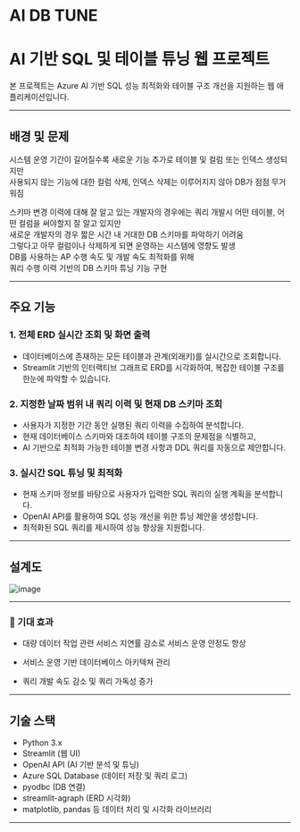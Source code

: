 # AI DB TUNE
# AI 기반 SQL 및 테이블 튜닝 웹 프로젝트

본 프로젝트는 Azure AI 기반 SQL 성능 최적화와 테이블 구조 개선을 지원하는 웹 애플리케이션입니다.

---
## 배경 및 문제

시스템 운영 기간이 길어질수록 새로운 기능 추가로 테이블 및 컬럼 또는 인덱스 생성되지만  
사용되지 않는 기능에 대한 컬럼 삭제, 인덱스 삭제는 이루어지지 않아 DB가 점점 무거워짐  

스키마 변경 이력에 대해 잘 알고 있는 개발자의 경우에는 쿼리 개발시 어떤 테이블, 어떤 컬럼을 써야할지 잘 알고 있지만  
새로운 개발자의 경우 짧은 시간 내 거대한 DB 스키마를 파악하기 어려움  
그렇다고 아무 컬럼이나 삭제하게 되면 운영하는 시스템에 영향도 발생  
DB를 사용하는 AP 수행 속도 및 개발 속도 최적화를 위해  
쿼리 수행 이력 기반의 DB 스키마 튜닝 기능 구현  

---

## 주요 기능

### 1. 전체 ERD 실시간 조회 및 화면 출력
- 데이터베이스에 존재하는 모든 테이블과 관계(외래키)를 실시간으로 조회합니다.
- Streamlit 기반의 인터랙티브 그래프로 ERD를 시각화하여, 복잡한 테이블 구조를 한눈에 파악할 수 있습니다.

### 2. 지정한 날짜 범위 내 쿼리 이력 및 현재 DB 스키마 조회
- 사용자가 지정한 기간 동안 실행된 쿼리 이력을 수집하여 분석합니다.
- 현재 데이터베이스 스키마와 대조하여 테이블 구조의 문제점을 식별하고,
- AI 기반으로 최적화 가능한 테이블 변경 사항과 DDL 쿼리를 자동으로 제안합니다.

### 3. 실시간 SQL 튜닝 및 최적화
- 현재 스키마 정보를 바탕으로 사용자가 입력한 SQL 쿼리의 실행 계획을 분석합니다.
- OpenAI API를 활용하여 SQL 성능 개선을 위한 튜닝 제안을 생성합니다.
- 최적화된 SQL 쿼리를 제시하여 성능 향상을 지원합니다.

---
## 설계도
![image](https://github.com/user-attachments/assets/f1aa4dd0-295c-4280-a876-39af76118784)


---
### 🎯 기대 효과 

- 대량 데이터 작업 관련 서비스 지연률 감소로 서비스 운영 안정도 향상 

- 서비스 운영 기반 데이터베이스 아키텍쳐 관리 

- 쿼리 개발 속도 감소 및 쿼리 가독성 증가

---

## 기술 스택

- Python 3.x  
- Streamlit (웹 UI)  
- OpenAI API (AI 기반 분석 및 튜닝)  
- Azure SQL Database (데이터 저장 및 쿼리 로그)  
- pyodbc (DB 연결)  
- streamlit-agraph (ERD 시각화)  
- matplotlib, pandas 등 데이터 처리 및 시각화 라이브러리

---
